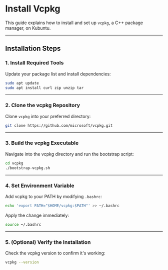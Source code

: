 # Install Vcpkg

This guide explains how to install and set up `vcpkg`, a C++ package manager, on Kubuntu.

---


## Installation Steps

### 1. Install Required Tools

Update your package list and install dependencies:

```bash
sudo apt update
sudo apt install curl zip unzip tar
```

---

### 2. Clone the vcpkg Repository

Clone `vcpkg` into your preferred directory:

```bash
git clone https://github.com/microsoft/vcpkg.git
```

---

### 3. Build the vcpkg Executable

Navigate into the vcpkg directory and run the bootstrap script:

```bash
cd vcpkg
./bootstrap-vcpkg.sh
```

---

### 4. Set Environment Variable

Add vcpkg to your PATH by modifying `.bashrc`:

```bash
echo 'export PATH="$HOME/vcpkg:$PATH"' >> ~/.bashrc
```

Apply the change immediately:

```bash
source ~/.bashrc
```

---

### 5. (Optional) Verify the Installation

Check the vcpkg version to confirm it's working:

```bash
vcpkg --version
```
